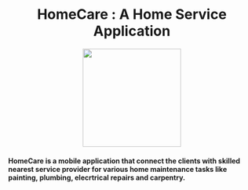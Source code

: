 <h1><center> HomeCare : A Home Service Application</center></h1>
 <p align="center">  <img src="https://png.pngtree.com/png-vector/20230511/ourmid/pngtree-home-service-logo-vector-png-image_7095332.png" width="200" height="200"></p>
 <p><h4>HomeCare is a mobile application that connect the clients with skilled nearest service provider for various home maintenance tasks like painting, plumbing, elecrtrical repairs and carpentry. 


